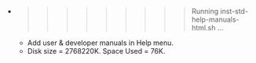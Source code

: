 * >>>>>>>>> Running inst-std-help-manuals-html.sh ...
  * Add user & developer manuals in Help menu.
  * Disk size = 2768220K. Space Used = 76K.
